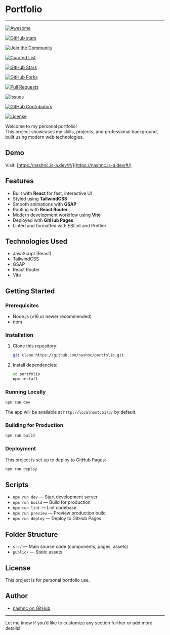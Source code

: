 
# Portfolio

---


<!-- Awesome Badge -->
[![Awesome](https://img.shields.io/badge/Awesome-Profile-blueviolet?logo=github)](https://github.com/nashnc/portfolio)

<!-- Star Badge -->
[![GitHub stars](https://img.shields.io/github/stars/nashnc/portfolio?style=social)](https://github.com/nashnc/portfolio/stargazers)

<!-- Join Community Badge (GitHub Profile) -->
[![Join the Community](https://img.shields.io/badge/Join%20My%20Community-@nashnc-ff69b4?logo=github)](https://github.com/nashnc)

<!-- Curated List Badge -->
[![Curated List](https://img.shields.io/badge/Curated%20List-GitHub%20Profile%20READMEs-orange?logo=github)](https://github.com/nashnc/portfolio)

<!-- Stars Badge -->
[![GitHub Stars](https://img.shields.io/github/stars/nashnc/portfolio?color=yellow&label=Stars)](https://github.com/nashnc/portfolio/stargazers)

<!-- Forks Badge -->
[![GitHub Forks](https://img.shields.io/github/forks/nashnc/portfolio?color=green&label=Forks)](https://github.com/nashnc/portfolio/fork)

<!-- Pull Requests Badge -->
[![Pull Requests](https://img.shields.io/github/issues-pr/nashnc/portfolio?label=Pull%20Requests)](https://github.com/nashnc/portfolio/pulls)

<!-- Issues Badge -->
[![Issues](https://img.shields.io/github/issues/nashnc/portfolio?label=Issues)](https://github.com/nashnc/portfolio/issues)

<!-- GitHub Contributors Badge -->
[![GitHub Contributors](https://img.shields.io/github/contributors/nashnc/portfolio?label=Contributors)](https://github.com/nashnc/portfolio/graphs/contributors)

<!-- License Badge -->
[![License](https://img.shields.io/github/license/nashnc/portfolio)](https://github.com/nashnc/portfolio/blob/main/LICENSE)





Welcome to my personal portfolio!  
This project showcases my skills, projects, and professional background, built using modern web technologies.

## Demo

Visit: [https://nashnc.is-a.dev/#/](https://nashnc.is-a.dev/#/)

## Features

- Built with **React** for fast, interactive UI
- Styled using **TailwindCSS**
- Smooth animations with **GSAP**
- Routing with **React Router**
- Modern development workflow using **Vite**
- Deployed with **GitHub Pages**
- Linted and formatted with ESLint and Prettier

## Technologies Used

- JavaScript (React)
- TailwindCSS
- GSAP
- React Router
- Vite

## Getting Started

### Prerequisites

- Node.js (v16 or newer recommended)
- npm

### Installation

1. Clone this repository:
   ```sh
   git clone https://github.com/nashnc/portfolio.git
   ```
2. Install dependencies:
   ```sh
   cd portfolio
   npm install
   ```

### Running Locally

```sh
npm run dev
```
The app will be available at `http://localhost:5173/` by default.

### Building for Production

```sh
npm run build
```

### Deployment

This project is set up to deploy to GitHub Pages:
```sh
npm run deploy
```

## Scripts

- `npm run dev` — Start development server
- `npm run build` — Build for production
- `npm run lint` — Lint codebase
- `npm run preview` — Preview production build
- `npm run deploy` — Deploy to GitHub Pages

## Folder Structure

- `src/` — Main source code (components, pages, assets)
- `public/` — Static assets

## License

This project is for personal portfolio use.

## Author

- [nashnc on GitHub](https://github.com/nashnc)

---

Let me know if you’d like to customize any section further or add more details!